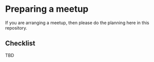 # Preparing a meetup

If you are arranging a meetup, then please do the planning here in this repository.

## Checklist
TBD

